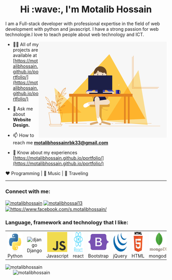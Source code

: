 <!-- ![MasterHead](https://github.com/MotalibHossain/MotalibHossain/blob/main/motaibhossain.jpg) -->
<h1 align="center">Hi :wave:, I'm Motalib Hossain</h1>
<p align="left">I am a Full-stack developer with professional expertise in the field of web development with python and javascript. I have a strong passion for web technologie.I love to teach people about web technology and ICT.</p>
<img align="right" width="400px" src="https://github.com/MotalibHossain/MotalibHossain/blob/main/code.gif?raw=true" alt="motalibhossain" /> 

<!-- - 🌱 I’m currently learning **Django , Python ,React etc.** -->

- 👨‍💻 All of my projects are available at [https://motalibhossain.github.io/portfolio/](https://motalibhossain.github.io/portfolio/)

- 💬 Ask me about **Website Design.**

- 📫 How to reach me **motalibhossainrbk33@gmail.com**

- 📄 Know about my experiences [https://motalibhossain.github.io/portfolio/](https://motalibhossain.github.io/portfolio/)
<p>❤️ Programming | 🖤 Music | 💙 Traveling</p>

<hr>
<h3 align="left">Connect with me:</h3>
<p align="left">
<a href="https://linkedin.com/in/motalibhossain" target="blank"><img align="center" src="https://cdn.jsdelivr.net/npm/simple-icons@3.0.1/icons/linkedin.svg" alt="motalibhossain" height="30" width="40" /></a>
<a href="https://twitter.com/motalibhossai13" target="blank"><img align="center" src="https://cdn.jsdelivr.net/npm/simple-icons@3.0.1/icons/twitter.svg" alt="motalibhossai13" height="30" width="40" /></a>
<a href="https://fb.com/https://www.facebook.com/s.motalibhossain/" target="blank"><img align="center" src="https://cdn.jsdelivr.net/npm/simple-icons@3.0.1/icons/facebook.svg" alt="https://www.facebook.com/s.motalibhossain/" height="30" width="40" /></a>
</p>

<h3 align="left">Language, framework and technology that I like:</h3>
<table>
		<tr>
			<td align="center">
				<img alt="python" height=64px src="https://raw.githubusercontent.com/devicons/devicon/master/icons/python/python-original.svg">
				<br>Python
			</td>
			<td align="center">
				<img alt="django" height=64px src="https://cdn.worldvectorlogo.com/logos/django.svg">
				<br>Django
			</td>
			<td align="center">
				<img alt="javascript" height=64px src="https://raw.githubusercontent.com/devicons/devicon/master/icons/javascript/javascript-original.svg">
				<br>Javascript
			</td>
			<td align="center">
				<img src="https://raw.githubusercontent.com/devicons/devicon/master/icons/react/react-original-wordmark.svg" alt="react"height="64"/>
				<br>react
			</td>
			<td align="center">
				<img alt="bootstrap" height=64px src="https://raw.githubusercontent.com/devicons/devicon/master/icons/bootstrap/bootstrap-plain.svg">
				<br>Bootstrap
			</td>
			<td align="center">
				<img alt="jquery" height=64px src="https://raw.githubusercontent.com/devicons/devicon/master/icons/jquery/jquery-original.svg">
				<br>jQuery
			</td>
<!-- 		</tr>
		<tr> -->
			<td align="center">
				<img src="https://raw.githubusercontent.com/devicons/devicon/master/icons/html5/html5-original-wordmark.svg" alt="html5" height="64px"/>
				<br>HTML
			</td>
<!-- 			<td align="center">
				<img src="https://raw.githubusercontent.com/devicons/devicon/master/icons/php/php-original.svg" alt="php" height="64px"/>
				<br>php
			</td>
			<td align="center">
				<img alt="docker" height=64px src="https://raw.githubusercontent.com/devicons/devicon/master/icons/docker/docker-original.svg">
				<br>Docker
			</td> -->
			<td align="center">
				<img src="https://raw.githubusercontent.com/devicons/devicon/master/icons/mongodb/mongodb-original-wordmark.svg" alt="mongodb"  height="64px"/>
				<br>mongodb
			</td>
			<td align="center">
				<img alt="postgresql" height=64px src="https://raw.githubusercontent.com/devicons/devicon/master/icons/postgresql/postgresql-original.svg">
				<br>PostgreSQL
			</td>
			<td align="center">
				<img alt="mysql" height=64px src="https://raw.githubusercontent.com/devicons/devicon/master/icons/mysql/mysql-original.svg">
				<br>MySQL
			</td>
		</tr>
	</table>
<p><img align="left" width="390px" src="https://github-readme-stats.vercel.app/api/top-langs?username=motalibhossain&show_icons=true&locale=en&layout=compact" alt="motalibhossain" /></p>

<p >&nbsp;<img align="right" width="480px" src="https://github-readme-stats.vercel.app/api?username=motalibhossain&show_icons=true&locale=en" alt="motalibhossain" /></p>
